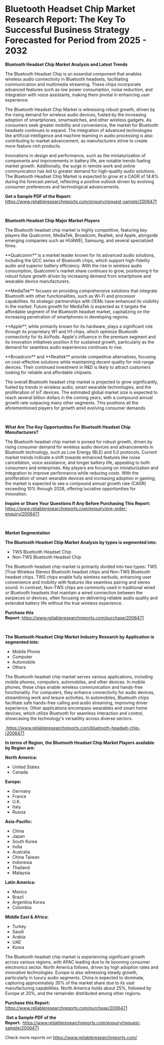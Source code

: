 <p><h1>Bluetooth Headset Chip Market Research Report: The Key To Successful Business Strategy Forecasted for Period from 2025 - 2032</h1></p><p><strong>Bluetooth Headset Chip Market Analysis and Latest Trends</strong></p>
<p><p>The Bluetooth Headset Chip is an essential component that enables wireless audio connectivity in Bluetooth headsets, facilitating communication and multimedia streaming. These chips incorporate advanced features such as low power consumption, noise reduction, and integration with voice assistants, making them pivotal in enhancing user experience.</p><p>The Bluetooth Headset Chip Market is witnessing robust growth, driven by the rising demand for wireless audio devices, fueled by the increasing adoption of smartphones, smartwatches, and other wireless gadgets. As consumers seek greater mobility and convenience, the market for Bluetooth headsets continues to expand. The integration of advanced technologies like artificial intelligence and machine learning in audio processing is also contributing to market advancement, as manufacturers strive to create more feature-rich products.</p><p>Innovations in design and performance, such as the miniaturization of components and improvements in battery life, are notable trends fueling market growth. Additionally, the surge in remote work and online communication has led to greater demand for high-quality audio solutions. The Bluetooth Headset Chip Market is expected to grow at a CAGR of 14.8% during the forecast period, reflecting a positive outlook driven by evolving consumer preferences and technological advancements.</p></p>
<p><strong>Get a Sample PDF of the Report:&nbsp;</strong> <a href="https://www.reliableresearchreports.com/enquiry/request-sample/2006471?utm_campaign=3093&utm_medium=2&utm_source=Github&utm_content=ia&utm_term=06042025&utm_id=bluetooth-headset-chip">https://www.reliableresearchreports.com/enquiry/request-sample/2006471</a></p>
<p>&nbsp;</p>
<p><strong>Bluetooth Headset Chip Major Market Players</strong></p>
<p><p>The Bluetooth headset chip market is highly competitive, featuring key players like Qualcomm, MediaTek, Broadcom, Realtek, and Apple, alongside emerging companies such as HUAWEI, Samsung, and several specialized firms.</p><p>**Qualcomm** is a market leader known for its advanced audio solutions, including the QCC series of Bluetooth chips, which support high-fidelity audio and superior battery efficiency. With the rise in wireless audio consumption, Qualcomm's market share continues to grow, positioning it for robust future growth driven by increasing demand from smartphone and wearable device manufacturers.</p><p>**MediaTek** focuses on providing comprehensive solutions that integrate Bluetooth with other functionalities, such as Wi-Fi and processor capabilities. Its strategic partnerships with OEMs have enhanced its visibility in the market. Future growth for MediaTek is expected as it targets the affordable segment of the Bluetooth headset market, capitalizing on the increasing penetration of smartphones in developing regions.</p><p>**Apple**, while primarily known for its hardware, plays a significant role through its proprietary W1 and H1 chips, which optimize Bluetooth connectivity for its AirPods. Apple's influence in the premium segment and its innovation initiatives position it for sustained growth, particularly as the demand for seamless audio experiences continues to rise.</p><p>**Broadcom** and **Realtek** provide competitive alternatives, focusing on cost-effective solutions while maintaining decent quality for mid-range devices. Their continued investment in R&D is likely to attract customers looking for reliable and affordable chipsets.</p><p>The overall Bluetooth headset chip market is projected to grow significantly, fueled by trends in wireless audio, smart wearable technologies, and the proliferation of IoT devices. The estimated global market size is expected to reach several billion dollars in the coming years, with a compound annual growth rate outpacing many other segments. This positions all the aforementioned players for growth amid evolving consumer demands.</p></p>
<p>&nbsp;</p>
<p><strong>What Are The Key Opportunities For Bluetooth Headset Chip Manufacturers?</strong></p>
<p><p>The Bluetooth headset chip market is poised for robust growth, driven by rising consumer demand for wireless audio devices and advancements in Bluetooth technology, such as Low Energy (BLE) and 5.0 protocols. Current market trends indicate a shift towards enhanced features like noise cancellation, voice assistance, and longer battery life, appealing to both consumers and enterprises. Key players are focusing on miniaturization and integration to improve performance while reducing costs. With the proliferation of smart wearable devices and increasing adoption in gaming, the market is expected to see a compound annual growth rate (CAGR) exceeding 10% through 2028, offering lucrative opportunities for innovation.</p></p>
<p><strong>Inquire or Share Your Questions If Any Before Purchasing This Report:</strong> <a href="https://www.reliableresearchreports.com/enquiry/pre-order-enquiry/2006471?utm_campaign=3093&utm_medium=2&utm_source=Github&utm_content=ia&utm_term=06042025&utm_id=bluetooth-headset-chip">https://www.reliableresearchreports.com/enquiry/pre-order-enquiry/2006471</a></p>
<p>&nbsp;</p>
<p><strong>Market Segmentation</strong></p>
<p><strong>The Bluetooth Headset Chip Market Analysis by types is segmented into:</strong></p>
<p><ul><li>TWS Bluetooth Headset Chip</li><li>Non-TWS Bluetooth Headset Chip</li></ul></p>
<p><p>The Bluetooth headset chip market is primarily divided into two types: TWS (True Wireless Stereo) Bluetooth headset chips and Non-TWS Bluetooth headset chips. TWS chips enable fully wireless earbuds, enhancing user convenience and mobility with features like seamless pairing and stereo sound. In contrast, Non-TWS chips are commonly used in traditional wired or Bluetooth headsets that maintain a wired connection between the earpieces or devices, often focusing on delivering reliable audio quality and extended battery life without the true wireless experience.</p></p>
<p><strong>Purchase this Report:&nbsp;</strong><a href="https://www.reliableresearchreports.com/purchase/2006471?utm_campaign=3093&utm_medium=2&utm_source=Github&utm_content=ia&utm_term=06042025&utm_id=bluetooth-headset-chip">https://www.reliableresearchreports.com/purchase/2006471</a></p>
<p>&nbsp;</p>
<p><strong>The Bluetooth Headset Chip Market Industry Research by Application is segmented into:</strong></p>
<p><ul><li>Mobile Phone</li><li>Computer</li><li>Automobile</li><li>Others</li></ul></p>
<p><p>The Bluetooth headset chip market serves various applications, including mobile phones, computers, automobiles, and other devices. In mobile phones, these chips enable wireless communication and hands-free functionality. For computers, they enhance connectivity for audio devices, streamlining work and leisure activities. In automobiles, Bluetooth chips facilitate safe hands-free calling and audio streaming, improving driver experience. Other applications encompass wearables and smart home devices, which utilize Bluetooth for seamless interaction and control, showcasing the technology's versatility across diverse sectors.</p></p>
<p><a href="https://www.reliableresearchreports.com/bluetooth-headset-chip-r2006471?utm_campaign=3093&utm_medium=2&utm_source=Github&utm_content=ia&utm_term=06042025&utm_id=bluetooth-headset-chip">&nbsp;https://www.reliableresearchreports.com/bluetooth-headset-chip-r2006471</a></p>
<p><strong>In terms of Region, the Bluetooth Headset Chip Market Players available by Region are:</strong></p>
<p>
    <p> <strong> North America: </strong>
        <ul>
            <li>United States</li>
            <li>Canada</li>
        </ul>
        </p> 
    <p> <strong> Europe: </strong>
        <ul>
            <li>Germany</li>
            <li>France</li>
            <li>U.K.</li>
            <li>Italy</li>
            <li>Russia</li>
        </ul>
        </p> 
    <p> <strong> Asia-Pacific: </strong>
        <ul>
            <li>China</li>
            <li>Japan</li>
            <li>South Korea</li>
            <li>India</li>
            <li>Australia</li>
            <li>China Taiwan</li>
            <li>Indonesia</li>
            <li>Thailand</li>
            <li>Malaysia</li>
        </ul>
        </p> 
    <p> <strong> Latin America: </strong>
        <ul>
            <li>Mexico</li>
            <li>Brazil</li>
            <li>Argentina Korea</li>
            <li>Colombia</li>
        </ul>
        </p> 
    <p> <strong> Middle East & Africa: </strong>
        <ul>
            <li>Turkey</li>
            <li>Saudi</li>
            <li>Arabia</li>
            <li>UAE</li>
            <li>Korea</li>
        </ul>
    </p>
    </p>
<p><p>The Bluetooth headset chip market is experiencing significant growth across various regions, with APAC leading due to its booming consumer electronics sector. North America follows, driven by high adoption rates and innovative technologies. Europe is also witnessing steady growth, particularly in luxury audio segments. China is expected to dominate, capturing approximately 35% of the market share due to its vast manufacturing capabilities. North America holds about 25%, followed by Europe at 20%, and the remainder distributed among other regions.</p></p>
<p><strong>Purchase this Report: </strong><a href="https://www.reliableresearchreports.com/purchase/2006471?utm_campaign=3093&utm_medium=2&utm_source=Github&utm_content=ia&utm_term=06042025&utm_id=bluetooth-headset-chip">https://www.reliableresearchreports.com/purchase/2006471</a></p>
<p>&nbsp;<strong>Get a Sample PDF of the Report:&nbsp;&nbsp;</strong><a href="https://www.reliableresearchreports.com/enquiry/request-sample/2006471?utm_campaign=3093&utm_medium=2&utm_source=Github&utm_content=ia&utm_term=06042025&utm_id=bluetooth-headset-chip">https://www.reliableresearchreports.com/enquiry/request-sample/2006471</a></p>
<p><strong></strong></p>
<p>Check more reports on <a href="https://www.reliableresearchreports.com/?utm_campaign=3093&utm_medium=2&utm_source=Github&utm_content=ia&utm_term=06042025&utm_id=bluetooth-headset-chip">https://www.reliableresearchreports.com/</a></p>